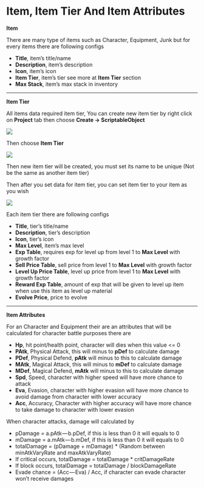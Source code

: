 # Item, Item Tier And Item Attributes

**Item**

There are many type of items such as Character, Equipment, Junk but for every items there are following configs

*   **Title**, item’s title/name
*   **Description**, item’s description
*   **Icon**, item’s icon
*   **Item Tier**, item’s tier see more at **Item Tier** section
*   **Max Stack**, item’s max stack in inventory

* * *

**Item Tier**

All items data required item tier, You can create new item tier by right click on **Project** tab then choose **Create -> ScriptableObject**

![](../images/0X1c1wqlGauvx4PDc.png)

Then choose **Item Tier**

![](../images/0iZzzAEhe2qt2BCp_.png)

Then new item tier will be created, you must set its name to be unique (Not be the same as another item tier)

Then after you set data for item tier, you can set item tier to your item as you wish

![](../images/0_-Xk1H_Lk1TRep40.png)

Each item tier there are following configs

*   **Title**, tier’s title/name
*   **Description**, tier’s description
*   **Icon**, tier’s icon
*   **Max Level**, item’s max level
*   **Exp Table**, requires exp for level up from level 1 to **Max Level** with growth factor
*   **Sell Price Table**, sell price from level 1 to **Max Level** with growth factor
*   **Level Up Price Table**, level up price from level 1 to **Max Level** with growth factor
*   **Reward Exp Table**, amount of exp that will be given to level up item when use this item as level up material
*   **Evolve Price**, price to evolve

* * *

**Item Attributes**

For an Character and Equipment their are an attributes that will be calculated for character battle purposes there are

*   **Hp**, hit point/health point, character will dies when this value <= 0
*   **PAtk**, Physical Attack, this will minus to **pDef** to calculate damage
*   **PDef**, Physical Defend, **pAtk** will minus to this to calculate damage
*   **MAtk**, Magical Attack, this will minus to **mDef** to calculate damage
*   **MDef**, Magical Defend, **mAtk** will minus to this to calculate damage
*   **Spd**, Speed, character with higher speed will have more chance to attack
*   **Eva**, Evasion, character with higher evasion will have more chance to avoid damage from character with lower accuracy
*   **Acc**, Accuracy, Character with higher accuracy will have more chance to take damage to character with lower evasion

When character attacks, damage will calculated by

*   pDamage = a.pAtk — b.pDef, if this is less than 0 it will equals to 0
*   mDamage = a.mAtk — b.mDef, if this is less than 0 it will equals to 0
*   totalDamage = (pDamage + mDamage) \* (Random between minAtkVaryRate and maxAtkVaryRate)
*   If critical occurs, totalDamage = totalDamage \* critDamageRate
*   If block occurs, totalDamage = totalDamage / blockDamageRate
*   Evade chance = (Acc — Eva) / Acc, if character can evade character won’t receive damages